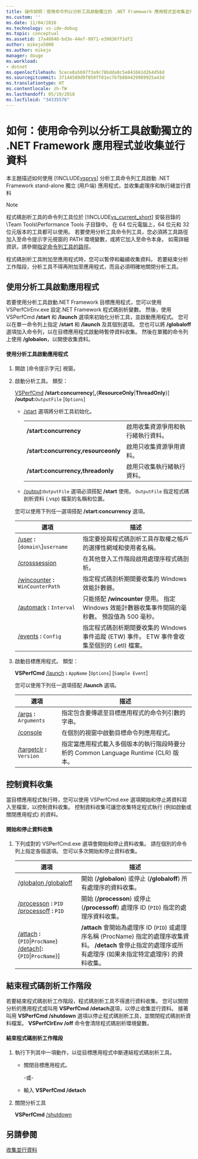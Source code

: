 ```yaml
---
title: 操作說明：使用命令列以分析工具啟動獨立的 .NET Framework 應用程式並收集並行資料 | Microsoft Docs
ms.custom: ''
ms.date: 11/04/2016
ms.technology: vs-ide-debug
ms.topic: conceptual
ms.assetid: 17a48848-bd3e-44ef-9971-e39836ff1df2
author: mikejo5000
ms.author: mikejo
manager: douge
ms.workload:
- dotnet
ms.openlocfilehash: 5cece8a5b97f3a9c78bdda8c5e841661d2b4d58d
ms.sourcegitcommit: 37144589d9f850ff81ec7bfb884429989925a43d
ms.translationtype: HT
ms.contentlocale: zh-TW
ms.lasthandoff: 05/19/2018
ms.locfileid: "34335576"
---
```

# <a name="how-to-launch-a-stand-alone-net-framework-application-with-the-profiler-to-collect-concurrency-data-by-using-the-command-line"></a>如何：使用命令列以分析工具啟動獨立的 .NET Framework 應用程式並收集並行資料
本主題描述如何使用 [!INCLUDE[vsprvs](../code-quality/includes/vsprvs_md.md)] 分析工具命令列工具啟動 .NET Framework stand-alone 獨立 (用戶端) 應用程式，並收集處理序和執行緒並行資料  
  
> [!NOTE]
>  程式碼剖析工具的命令列工具位於 [!INCLUDE[vs_current_short](../code-quality/includes/vs_current_short_md.md)] 安裝目錄的 \Team Tools\Performance Tools 子目錄中。 在 64 位元電腦上，64 位元和 32 位元版本的工具都可以使用。 若要使用分析工具命令列工具，您必須將工具路徑加入至命令提示字元視窗的 PATH 環境變數，或將它加入至命令本身。 如需詳細資訊，請參閱[指定命令列工具的路徑](../profiling/specifying-the-path-to-profiling-tools-command-line-tools.md)。  
  
 程式碼剖析工具附加至應用程式時，您可以暫停和繼續收集資料。 若要結束分析工作階段，分析工具不得再附加至應用程式，而且必須明確地關閉分析工具。  
  
## <a name="start-the-application-with-the-profiler"></a>使用分析工具啟動應用程式  
 若要使用分析工具啟動.NET Framework 目標應用程式，您可以使用 VSPerfClrEnv.exe 設定.NET Framework 程式碼剖析變數。 然後，使用 VSPerfCmd **/start** 和 **/launch** 選項來初始化分析工具，並啟動應用程式。 您可以在單一命令列上指定 **/start** 和 **/launch** 及其個別選項。 您也可以將 **/globaloff** 選項加入命令列，以在目標應用程式啟動時暫停資料收集。 然後在單獨的命令列上使用 **/globalon**，以開使收集資料。  
  
#### <a name="to-start-an-application-with-the-profiler"></a>使用分析工具啟動應用程式  
  
1.  開啟 [命令提示字元] 視窗。  
  
2.  啟動分析工具。 類型：  
  
     [VSPerfCmd](../profiling/vsperfcmd.md) **/start:concurrency**[**,**{**ResourceOnly**&#124;**ThreadOnly**}] **/output:**`OutputFile` [`Options`]  
  
    -   [/start](../profiling/start.md) 選項將分析工具初始化。  
  
        |||  
        |-|-|  
        |**/start:concurrency**|啟用收集資源爭用和執行緒執行資料。|  
        |**/start:concurrency,resourceonly**|啟用只收集資源爭用資料。|  
        |**/start:concurrency,threadonly**|啟用只收集執行緒執行資料。|  
  
    -   [/output](../profiling/output.md)**:**`OutputFile` 選項必須搭配 **/start** 使用。 `OutputFile` 指定程式碼剖析資料 (.vsp) 檔案的名稱和位置。  
  
     您可以使用下列任一選項搭配 **/start:concurrency** 選項。  
  
    |選項|描述|  
    |------------|-----------------|  
    |[/user](../profiling/user-vsperfcmd.md) **:**[`domain\`]`username`|指定要授與程式碼剖析工具存取權之帳戶的選擇性網域和使用者名稱。|  
    |[/crosssession](../profiling/crosssession.md)|在其他登入工作階段啟用處理序程式碼剖析。|  
    |[/wincounter](../profiling/wincounter.md) **:** `WinCounterPath`|指定程式碼剖析期間要收集的 Windows 效能計數器。|  
    |[/automark](../profiling/automark.md) **:** `Interval`|只能搭配 **/wincounter** 使用。 指定 Windows 效能計數器收集事件間隔的毫秒數。 預設值為 500 毫秒。|  
    |[/events](../profiling/events-vsperfcmd.md) **:** `Config`|指定程式碼剖析期間要收集的 Windows 事件追蹤 (ETW) 事件。 ETW 事件會收集至個別的 (.etl) 檔案。|  
  
3.  啟動目標應用程式。 類型：  
  
     **VSPerfCmd**  [/launch](../profiling/launch.md) **:** `AppName` [`Options`] [`Sample Event`]  
  
     您可以使用下列任一選項搭配 **/launch** 選項。  
  
    |選項|描述|  
    |------------|-----------------|  
    |[/args](../profiling/args.md) **:** `Arguments`|指定包含要傳遞至目標應用程式的命令列引數的字串。|  
    |[/console](../profiling/console.md)|在個別的視窗中啟動目標命令列應用程式。|  
    |[/targetclr](../profiling/targetclr.md) **:** `Version`|指定當應用程式載入多個版本的執行階段時要分析的 Common Language Runtime (CLR) 版本。|  
  
## <a name="control-data-collection"></a>控制資料收集  
 當目標應用程式執行時，您可以使用 VSPerfCmd.exe 選項開始和停止將資料寫入至檔案，以控制資料收集。 控制資料收集可讓您收集特定程式執行 (例如啟動或關閉應用程式) 的資料。  
  
#### <a name="to-start-and-stop-data-collection"></a>開始和停止資料收集  
  
1.  下列成對的 VSPerfCmd.exe 選項會開始和停止資料收集。 請在個別的命令列上指定各個選項。 您可以多次開始和停止資料收集。  
  
    |選項|描述|  
    |------------|-----------------|  
    |[/globalon /globaloff](../profiling/globalon-and-globaloff.md)|開始 (**/globalon**) 或停止 (**/globaloff**) 所有處理序的資料收集。|  
    |[/processon](../profiling/processon-and-processoff.md) **:** `PID` [/processoff](../profiling/processon-and-processoff.md) **:** `PID`|開始 (**/processon**) 或停止 (**/processoff**) 處理序 ID (`PID`) 指定的處理序資料收集。|  
    |[/attach](../profiling/attach.md) **:**{`PID`&#124;`ProcName`} [/detach](../profiling/detach.md)[**:**{`PID`&#124;`ProcName`}]|**/attach** 會開始為處理序 ID (`PID`) 或處理序名稱 (ProcName) 指定的處理序收集資料。 **/detach** 會停止指定的處理序或所有處理序 (如果未指定特定處理序) 的資料收集。|  
  
## <a name="end-the-profiling-session"></a>結束程式碼剖析工作階段  
 若要結束程式碼剖析工作階段，程式碼剖析工具不得進行資料收集。 您可以關閉分析的應用程式或叫用 **VSPerfCmd /detach**選項，以停止收集並行資料。 接著叫用 **VSPerfCmd /shutdown** 選項以停止程式碼剖析工具，並關閉程式碼剖析資料檔案。 **VSPerfClrEnv /off** 命令會清除程式碼剖析環境變數。  
  
#### <a name="to-end-a-profiling-session"></a>結束程式碼剖析工作階段  
  
1.  執行下列其中一項動作，以從目標應用程式中斷連結程式碼剖析工具。  
  
    -   關閉目標應用程式。  
  
         -或-  
  
    -   輸入 **VSPerfCmd /detach**  
  
2.  關閉分析工具  
  
     **VSPerfCmd**  [/shutdown](../profiling/shutdown.md)  
  
## <a name="see-also"></a>另請參閱  
 [收集並行資料](../profiling/collecting-concurrency-data-for-stand-alone-applications.md)